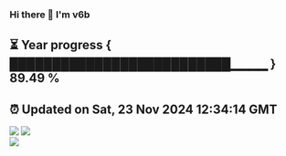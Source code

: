 ### Hi there 👋  I'm v6b  
⏳ Year progress { ██████████████████████████▁▁▁▁ } 89.49 %
---
⏰ Updated on Sat, 23 Nov 2024 12:34:14 GMT
---
![](https://github-readme-stats.vercel.app/api?username=v6b&bg_color=30,e96443,904e95&title_color=fff&text_color=fff&layout=compact)
![](https://github-readme-stats.vercel.app/api/top-langs/?username=v6b&layout=compact&bg_color=30,e96443,904e95&title_color=fff&text_color=fff)  
![](https://gcore.jsdelivr.net/gh/v6b/v6b@main/assets/github-contribution-grid-snake.svg)


